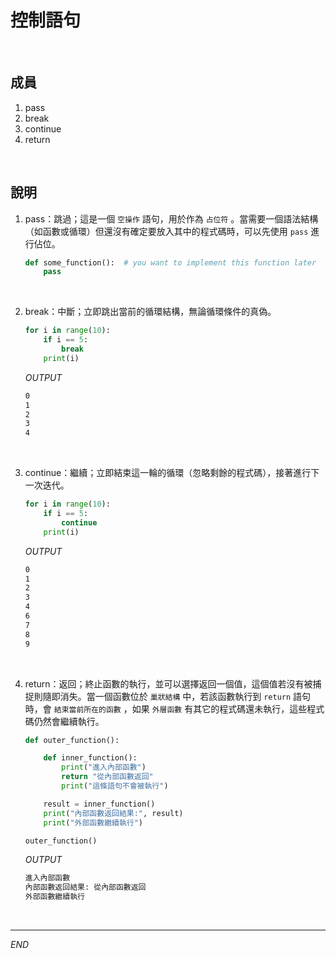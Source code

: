 # 控制語句

<br>

## 成員

1. pass
2. break
3. continue
4. return

</br>

## 說明

1. pass：跳過；這是一個 `空操作` 語句，用於作為 `占位符` 。當需要一個語法結構（如函數或循環）但還沒有確定要放入其中的程式碼時，可以先使用 `pass` 進行佔位。

    ```python
    def some_function():  # you want to implement this function later
        pass
    ```

</br>

2. break：中斷；立即跳出當前的循環結構，無論循環條件的真偽。

    ```python
    for i in range(10):
        if i == 5:
            break
        print(i)
    ```

    _OUTPUT_

    ```bash
    0
    1
    2
    3
    4
    ```

</br>

3. continue：繼續；立即結束這一輪的循環（忽略剩餘的程式碼），接著進行下一次迭代。

    ```python
    for i in range(10):
        if i == 5:
            continue
        print(i)
    ```

    _OUTPUT_

    ```bash
    0
    1
    2
    3
    4
    6
    7
    8
    9
    ```

</br>

4. return：返回；終止函數的執行，並可以選擇返回一個值，這個值若沒有被捕捉則隨即消失。當一個函數位於 `巢狀結構` 中，若該函數執行到 `return` 語句時，會 `結束當前所在的函數` ，如果 `外層函數` 有其它的程式碼還未執行，這些程式碼仍然會繼續執行。

    ```python
    def outer_function():

        def inner_function():
            print("進入內部函數")
            return "從內部函數返回"
            print("這條語句不會被執行")

        result = inner_function()
        print("內部函數返回結果:", result)
        print("外部函數繼續執行")

    outer_function()
    ```

    _OUTPUT_

    ```bash
    進入內部函數
    內部函數返回結果: 從內部函數返回
    外部函數繼續執行
    ```

<br>

---

_END_
